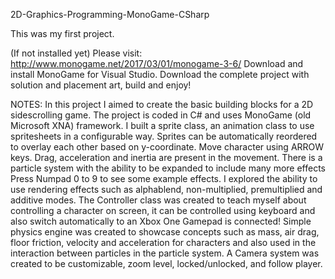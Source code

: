 2D-Graphics-Programming-MonoGame-CSharp

This was my first project.

(If not installed yet) Please visit: http://www.monogame.net/2017/03/01/monogame-3-6/
Download and install MonoGame for Visual Studio.
Download the complete project with solution and placement art, build and enjoy!

NOTES:
In this project I aimed to create the basic building blocks for a 2D sidescrolling game.
The project is coded in C# and uses MonoGame (old Microsoft XNA) framework.
I built a sprite class, an animation class to use spritesheets in a configurable way.
Sprites can be automatically reordered to overlay each other based on y-coordinate.
Move character using ARROW keys. Drag, acceleration and inertia are present in the movement.
There is a particle system with the ability to be expanded to include many more effects
Press Numpad 0 to 9 to see some example effects. I explored the ability to use rendering effects such as alphablend, non-multiplied, premultiplied and additive modes.
The Controller class was created to teach myself about controlling a character on screen, it can be controlled using keyboard and also switch automatically to an Xbox One Gamepad is connected!
Simple physics engine was created to showcase concepts such as mass, air drag, floor friction, velocity and acceleration for characters and also used in the interaction between particles in the particle system.
A Camera system was created to be customizable, zoom level, locked/unlocked, and follow player.
